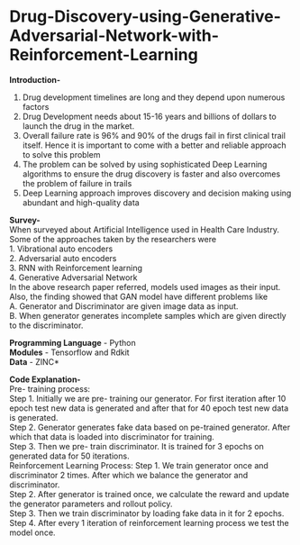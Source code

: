 # Drug-Discovery-using-Generative-Adversarial-Network-with-Reinforcement-Learning


**Introduction-**
1. Drug development timelines are long and they depend upon numerous factors<br />
2. Drug Development needs about 15-16 years and billions of dollars to launch the drug in the market.<br /> 
3. Overall failure rate is 96% and 90% of the drugs fail in first clinical trail itself. Hence it is important to come with a better and reliable approach to solve this problem<br />
4. The problem can be solved by using sophisticated Deep Learning algorithms to ensure the drug discovery is faster and also overcomes the problem of failure in trails<br />
5. Deep Learning approach improves discovery and decision making using abundant and high-quality data<br />

**Survey-**<br />
When surveyed about Artificial Intelligence used in Health Care Industry. Some of the approaches taken by the researchers were<br />
	1. Vibrational auto encoders<br />
	2. Adversarial auto encoders<br />
	3. RNN with Reinforcement learning<br />
	4. Generative Adversarial Network<br />
In the above research paper referred, models used images as their input. <br />
Also, the finding showed that GAN model have different problems like<br />
	A. Generator and Discriminator are given image data as input.<br />
	B. When generator generates incomplete samples which are given directly to the discriminator.<br />

**Programming Language** - Python<br />
**Modules** - Tensorflow and Rdkit<br />
**Data** - ZINC*

**Code Explanation-**<br />
Pre- training process:<br />
Step 1. Initially we are pre- training our generator. For first iteration after 10 epoch test new data is generated and after that for 40 epoch test new data is generated.<br />
Step 2. Generator generates fake data based on pe-trained generator. After which that data is loaded into discriminator for training.<br />
Step 3. Then we pre- train discriminator. It is trained for 3 epochs on generated data for 50 iterations.<br />
Reinforcement Learning Process:
Step 1.  We train generator once and discriminator 2 times. After which we balance the generator and discriminator. <br />
Step 2. After generator is trained once, we calculate the reward and update the generator parameters and rollout policy.<br />
Step 3. Then we train discriminator by loading fake data in it for 2 epochs.<br />
Step 4. After every 1 iteration of reinforcement learning process we test the model once.<br />



